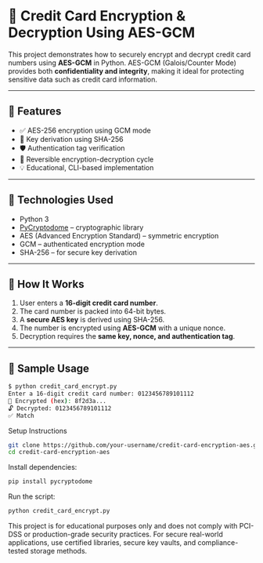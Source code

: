 # 🔐 Credit Card Encryption & Decryption Using AES-GCM

This project demonstrates how to securely encrypt and decrypt credit card numbers using **AES-GCM** in Python. AES-GCM (Galois/Counter Mode) provides both **confidentiality and integrity**, making it ideal for protecting sensitive data such as credit card information.

---

## 📌 Features

- ✅ AES-256 encryption using GCM mode
- 🔑 Key derivation using SHA-256
- 🛡️ Authentication tag verification
- 🧪 Reversible encryption-decryption cycle
- 💡 Educational, CLI-based implementation

---

## 🧰 Technologies Used

- Python 3
- [PyCryptodome](https://www.pycryptodome.org/) – cryptographic library
- AES (Advanced Encryption Standard) – symmetric encryption
- GCM – authenticated encryption mode
- SHA-256 – for secure key derivation

---

## 🚀 How It Works

1. User enters a **16-digit credit card number**.
2. The card number is packed into 64-bit bytes.
3. A **secure AES key** is derived using SHA-256.
4. The number is encrypted using **AES-GCM** with a unique nonce.
5. Decryption requires the **same key, nonce, and authentication tag**.

---

## 🧪 Sample Usage

```bash
$ python credit_card_encrypt.py
Enter a 16-digit credit card number: 0123456789101112
🔐 Encrypted (hex): 8f2d3a...
🔓 Decrypted: 0123456789101112
✅ Match
```

Setup Instructions
```bash
git clone https://github.com/your-username/credit-card-encryption-aes.git
cd credit-card-encryption-aes
```
Install dependencies:
```bash
pip install pycryptodome
```

Run the script:

```bash
python credit_card_encrypt.py
```

This project is for educational purposes only and does not comply with PCI-DSS or production-grade security practices.
For secure real-world applications, use certified libraries, secure key vaults, and compliance-tested storage methods.
